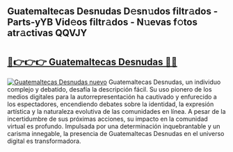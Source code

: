 ## Guatemaltecas Desnudas D𝚎sn𝚞dos filtr𝚊dos - Parts-yYB Vid𝚎os filtr𝚊dos - N𝚞evas f𝚘tos atr𝚊ctivas QQVJY

# <h2><a href="http://mb64pu.tromn.icu/?c=Guatemaltecas+Desnudas">🔗👉👉👉 Guatemaltecas Desnudas 🔗🔗</a></h2>

[![Guatemaltecas Desnudas nuevo](https://i.imgur.com/pEAQMta.gif)](http://mb64pu.tromn.icu/?c=Guatemaltecas+Desnudas)
Guatemaltecas Desnudas, un individuo complejo y debatido, desafía la descripción fácil. Su uso pionero de los medios digitales para la autorrepresentación ha cautivado y enfurecido a los espectadores, encendiendo debates sobre la identidad, la expresión artística y la naturaleza evolutiva de las comunidades en línea. A pesar de la incertidumbre de sus próximas acciones, su impacto en la comunidad virtual es profundo. Impulsada por una determinación inquebrantable y un carisma innegable, la presencia de Guatemaltecas Desnudas en el universo digital es transformadora.
